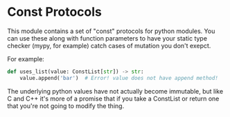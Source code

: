 # Const Protocols

This module contains a set of "const" protocols for python modules. You can
use these along with function parameters to have your static type checker
(mypy, for example) catch cases of mutation you don't exepct.

For example:

```python
def uses_list(value: ConstList[str]) -> str:
    value.append('bar')  # Error! value does not have append method!
```

The underlying python values have not actually become immutable, but like C
and C++ it's more of a promise that if you take a ConstList or return one
that you're not going to modify the thing.